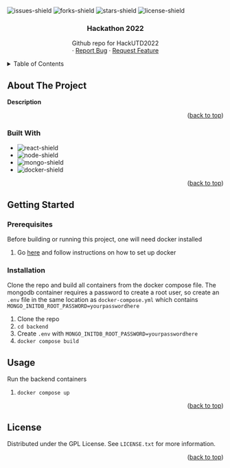 <a name="readme-top"></a>

![issues-shield]
![forks-shield]
![stars-shield]
![license-shield]

<h3 align="center">Hackathon 2022</h3>

  <p align="center">
    Github repo for HackUTD2022 
    <br />
    ·
    <a href="https://github.com/MagnusChase03/Hackathon2022/issues">Report Bug</a>
    ·
    <a href="https://github.com/MagnusChase03/Hackathon2022/issues">Request Feature</a>
  </p>
</div>

<details>
  <summary>Table of Contents</summary>
  <ol>
    <li>
      <a href="#about-the-project">About The Project</a>
      <ul>
        <li><a href="#built-with">Built With</a></li>
      </ul>
    </li>
    <li>
      <a href="#getting-started">Getting Started</a>
      <ul>
        <li><a href="#prerequisites">Prerequisites</a></li>
        <li><a href="#installation">Installation</a></li>
      </ul>
    </li>
    <li><a href="#usage">Usage</a></li>
    <li><a href="#license">License</a></li>
  </ol>
</details>

## About The Project

**Description**

<p align="right">(<a href="#readme-top">back to top</a>)</p>

### Built With

* ![react-shield]
* ![node-shield]
* ![mongo-shield]
* ![docker-shield]

<p align="right">(<a href="#readme-top">back to top</a>)</p>

## Getting Started

### Prerequisites

Before building or running this project, one will need docker installed

1) Go [here](https://docs.docker.com/engine/install/) and follow instructions on how to set up docker

### Installation

Clone the repo and build all containers from the docker compose file. The mongodb container requires a password to create a root user, so create an `.env` file in the same location as `docker-compose.yml` which contains `MONGO_INITDB_ROOT_PASSWORD=yourpasswordhere`

1) Clone the repo
2) `cd backend`
3) Create `.env` with `MONGO_INITDB_ROOT_PASSWORD=yourpasswordhere`
4) `docker compose build`

## Usage

Run the backend containers

1) `docker compose up`

<p align="right">(<a href="#readme-top">back to top</a>)</p>

<!-- LICENSE -->
## License

Distributed under the GPL License. See `LICENSE.txt` for more information.

<p align="right">(<a href="#readme-top">back to top</a>)</p>

[issues-shield]: https://img.shields.io/github/issues/MagnusChase03/Hackathon2022?style=for-the-badge
[forks-shield]: https://img.shields.io/github/forks/MagnusChase03/Hackathon2022?style=for-the-badge
[stars-shield]: https://img.shields.io/github/stars/MagnusChase03/Hackathon2022?style=for-the-badge
[license-shield]: https://img.shields.io/github/license/magnuschase03/Hackathon2022?style=for-the-badge
[node-shield]: https://img.shields.io/badge/NodeJS-20232A?style=for-the-badge&logo=node.js
[mongo-shield]: https://img.shields.io/badge/MongoDB-20232A?style=for-the-badge&logo=mongodb
[react-shield]: https://img.shields.io/badge/React-20232A?style=for-the-badge&logo=react
[docker-shield]: https://img.shields.io/badge/Docker-20232A?style=for-the-badge&logo=docker


